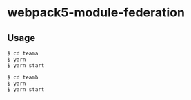 # webpack5-module-federation

## Usage

```shell
$ cd teama
$ yarn
$ yarn start

$ cd teamb
$ yarn
$ yarn start
```
